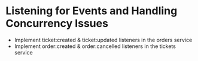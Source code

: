 # Listening for Events and Handling Concurrency Issues

- Implement ticket:created & ticket:updated listeners in the orders service
- Implement order:created & order:cancelled listeners in the tickets service

